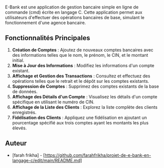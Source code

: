 E-Bank est une application de gestion bancaire simple en ligne de commande (cmd) écrite en langage C. Cette application permet aux utilisateurs d'effectuer des opérations bancaires de base, simulant le fonctionnement d'une agence bancaire.
## Fonctionnalités Principales
1. **Création de Comptes** : Ajoutez de nouveaux comptes bancaires avec des informations telles que le nom, le prénom, le CIN, et le montant initial.
2. **Mise à Jour des Informations** : Modifiez les informations d'un compte existant.
3. **Affichage et Gestion des Transactions** : Consultez et effectuez des opérations telles que le retrait et le dépôt sur les comptes existants.
4. **Suppression de Comptes** : Supprimez des comptes existants de la base de données.
5. **Affichage des Détails d'un Compte** : Visualisez les détails d'un compte spécifique en utilisant le numéro de CIN.
6. **Affichage de la Liste des Clients** : Explorez la liste complète des clients enregistrés.
7. **Fidélisation des Clients** : Appliquez une fidélisation en ajoutant un pourcentage spécifié aux trois comptes ayant les montants les plus élevés.
## Auteur

- [farah frikha] - [https://github.com/farahfrikha/projet-de-e-bank-en-langage-c/edit/main/README.md]
